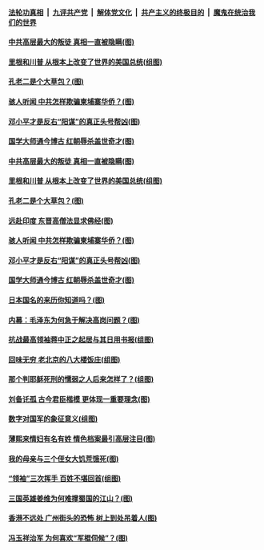 ####  [法轮功真相](../../../../basic/blob/master/README.md?t=03220531) &nbsp;|&nbsp; [九评共产党](../../../../9ping.md/blob/master/README.md?t=03220531) &nbsp;|&nbsp; [解体党文化](../../../../jtdwh.md/blob/master/README.md?t=03220531)  &nbsp;|&nbsp; [共产主义的终极目的](../../../../gczydzjmd.md/blob/master/README.md?t=03220531) &nbsp;|&nbsp; [魔鬼在统治我们的世界](../../../../mgztzwmdsj.md/blob/master/README.md?t=03220531) 

#### [中共高层最大的叛徒 真相一直被隐瞒(图)](../pages/p6/965252.md?t=03220531) 

#### [里根和川普 从根本上改变了世界的美国总统(组图)](../pages/p6/965808.md?t=03220531) 

#### [孔老二是个大草包？(图)](../pages/p6/965562.md?t=03220531) 

#### [骇人听闻 中共怎样欺骗柬埔寨华侨？(图)](../pages/p6/965124.md?t=03220531) 

#### [邓小平才是反右“阳谋”的真正头号帮凶(图)](../pages/p6/965632.md?t=03220531) 

#### [国学大师通今博古 红朝辱杀盖世奇才(图)](../pages/p6/964105.md?t=03220531) 

#### [中共高层最大的叛徒 真相一直被隐瞒(图)](../pages/p6/965252.md?t=03220531) 

#### [里根和川普 从根本上改变了世界的美国总统(组图)](../pages/p6/965808.md?t=03220531) 

#### [孔老二是个大草包？(图)](../pages/p6/965562.md?t=03220531) 

#### [远赴印度 东晋高僧法显求佛经(图)](../pages/p6/965866.md?t=03220531) 

#### [骇人听闻 中共怎样欺骗柬埔寨华侨？(图)](../pages/p6/965124.md?t=03220531) 

#### [邓小平才是反右“阳谋”的真正头号帮凶(图)](../pages/p6/965632.md?t=03220531) 

#### [国学大师通今博古 红朝辱杀盖世奇才(图)](../pages/p6/964105.md?t=03220531) 

#### [日本国名的来历你知道吗？(图)](../pages/p6/966087.md?t=03220531) 

#### [内幕：毛泽东为何急于解决高岗问题？(图)](../pages/p6/965355.md?t=03220531) 

#### [抗战最高领袖蒋中正之起居与其日用书报(组图)](../pages/p6/965463.md?t=03220531) 

#### [回味无穷 老北京的八大楼饭庄(组图)](../pages/p6/966003.md?t=03220531) 

#### [那个判耶稣死刑的懦弱之人后来怎样了？(组图)](../pages/p6/965704.md?t=03220531) 

#### [刘备讬孤 古今君臣楷模 更体现一重要理念(图)](../pages/p6/965707.md?t=03220531) 

#### [数字对国军的象征意义(组图)](../pages/p6/964367.md?t=03220531) 

#### [薄熙来情妇有名有姓 情色档案最引高层注目(图)](../pages/p6/965200.md?t=03220531) 

#### [我的母亲与三个侄女大饥荒饿死(图)](../pages/p6/965464.md?t=03220531) 

#### [“领袖”三次挥手 百姓不堪回首(组图)](../pages/p6/963455.md?t=03220531) 

#### [三国英雄姜维为何难撑蜀国的江山？(图)](../pages/p6/965705.md?t=03220531) 

#### [香港不远处 广州街头的恐怖 树上到处吊着人(图)](../pages/p6/965137.md?t=03220531) 

#### [冯玉祥治军 为何喜欢“军棍伺候”？(图)](../pages/p6/965223.md?t=03220531) 

